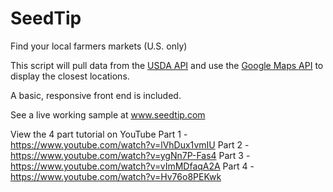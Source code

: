 SeedTip
=======

Find your local farmers markets (U.S. only)

This script will pull data from the <a href="http://search.ams.usda.gov/farmersmarkets/v1/svcdesc.html">USDA API</a> and use 
the <a href="https://developers.google.com/maps/documentation/javascript/tutorial">Google Maps API</a> to display the closest locations.

A basic, responsive front end is included.

See a live working sample at www.seedtip.com

View the 4 part tutorial on YouTube
Part 1 - https://www.youtube.com/watch?v=lVhDux1vmIU
Part 2 - https://www.youtube.com/watch?v=ygNn7P-Fas4
Part 3 - https://www.youtube.com/watch?v=vImMDfaqA2A
Part 4 - https://www.youtube.com/watch?v=Hv76o8PEKwk
